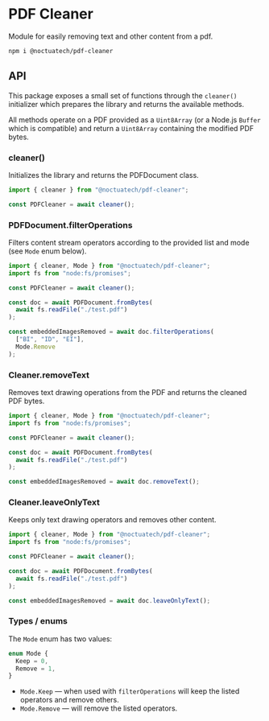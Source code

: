 # PDF Cleaner

Module for easily removing text and other content from a pdf.

```bash
npm i @noctuatech/pdf-cleaner
```

## API

This package exposes a small set of functions through the `cleaner()` initializer which prepares the library and returns the available methods.

All methods operate on a PDF provided as a `Uint8Array` (or a Node.js `Buffer` which is compatible) and return a `Uint8Array` containing the modified PDF bytes.

### cleaner()

Initializes the library and returns the PDFDocument class.

```ts
import { cleaner } from "@noctuatech/pdf-cleaner";

const PDFCleaner = await cleaner();
```

### PDFDocument.filterOperations

Filters content stream operators according to the provided list and mode (see `Mode` enum below).

```ts
import { cleaner, Mode } from "@noctuatech/pdf-cleaner";
import fs from "node:fs/promises";

const PDFCleaner = await cleaner();

const doc = await PDFDocument.fromBytes(
  await fs.readFile("./test.pdf")
);

const embeddedImagesRemoved = await doc.filterOperations(
  ["BI", "ID", "EI"],
  Mode.Remove
);
```

### Cleaner.removeText

Removes text drawing operations from the PDF and returns the cleaned PDF bytes.

```ts
import { cleaner, Mode } from "@noctuatech/pdf-cleaner";
import fs from "node:fs/promises";

const PDFCleaner = await cleaner();

const doc = await PDFDocument.fromBytes(
  await fs.readFile("./test.pdf")
);

const embeddedImagesRemoved = await doc.removeText();
```

### Cleaner.leaveOnlyText

Keeps only text drawing operators and removes other content.

```ts
import { cleaner, Mode } from "@noctuatech/pdf-cleaner";
import fs from "node:fs/promises";

const PDFCleaner = await cleaner();

const doc = await PDFDocument.fromBytes(
  await fs.readFile("./test.pdf")
);

const embeddedImagesRemoved = await doc.leaveOnlyText();
```

### Types / enums

The `Mode` enum has two values:

```ts
enum Mode {
  Keep = 0,
  Remove = 1,
}
```

- `Mode.Keep` — when used with `filterOperations` will keep the listed operators and remove others.
- `Mode.Remove` — will remove the listed operators.
